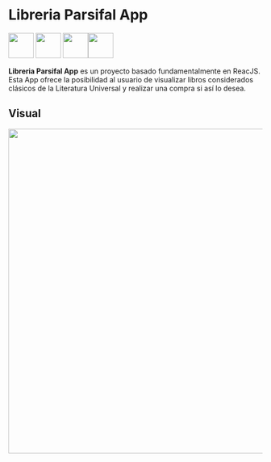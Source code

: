 # Libreria Parsifal App

<img title="" src="https://mirayhazlo.com/wp-content/uploads/2018/09/Html5_dise%C3%B1o_web-1.png" alt="" width="50"> <img title="" src="https://www.digifutura.com/wp-content/uploads/2019/10/react-technologies-img.png" alt="" width="50"> <img title="" src="https://upload.wikimedia.org/wikipedia/commons/thumb/9/99/Unofficial_JavaScript_logo_2.svg/480px-Unofficial_JavaScript_logo_2.svg.png" alt="" width="50"><img src="https://www.shareicon.net/download/2015/09/17/102374_css3_512x512.png" title="" alt="" width="50">

**Libreria Parsifal App** es un proyecto basado fundamentalmente en ReacJS. Esta App ofrece la posibilidad al usuario de visualizar libros considerados clásicos de la Literatura Universal y realizar una compra si así lo desea.

## Visual

<img title="" src="file:///home/arnojoaquin/my-app/src/Assets/ReacApp.gif" alt="" width="643">
